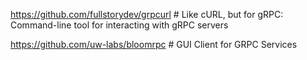 https://github.com/fullstorydev/grpcurl # Like cURL, but for gRPC: Command-line tool for interacting with gRPC servers

https://github.com/uw-labs/bloomrpc # GUI Client for GRPC Services
